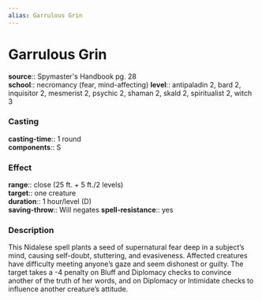 ```yaml
---
alias: Garrulous Grin
---
```


# Garrulous Grin 

**source**:: Spymaster's Handbook pg. 28  
**school**:: necromancy (fear, mind-affecting)
**level**:: antipaladin 2, bard 2, inquisitor 2, mesmerist 2, psychic 2, shaman 2, skald 2, spiritualist 2, witch 3

### Casting 

**casting-time**:: 1 round  
**components**:: S

### Effect 

**range**:: close (25 ft. + 5 ft./2 levels)  
**target**:: one creature  
**duration**:: 1 hour/level (D)  
**saving-throw**:: Will negates
**spell-resistance**:: yes

### Description 

This Nidalese spell plants a seed of supernatural fear deep in a subject’s mind, causing self-doubt, stuttering, and evasiveness. Affected creatures have difficulty meeting anyone’s gaze and seem dishonest or guilty. The target takes a -4 penalty on Bluff and Diplomacy checks to convince another of the truth of her words, and on Diplomacy or Intimidate checks to influence another creature’s attitude.

